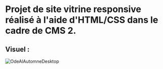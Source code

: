 # Projet de site vitrine responsive réalisé à l'aide d'HTML/CSS dans le cadre de CMS 2.

## Visuel :
![OdeAlAutomneDesktop](https://github.com/Timothe12/OdeAlAutomne/assets/128182775/9fe64d36-2d9c-48d7-925d-0ecef1acc7bb)
